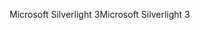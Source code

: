 <span data-ttu-id="7b1bd-101">Microsoft Silverlight 3</span><span class="sxs-lookup"><span data-stu-id="7b1bd-101">Microsoft Silverlight 3</span></span>